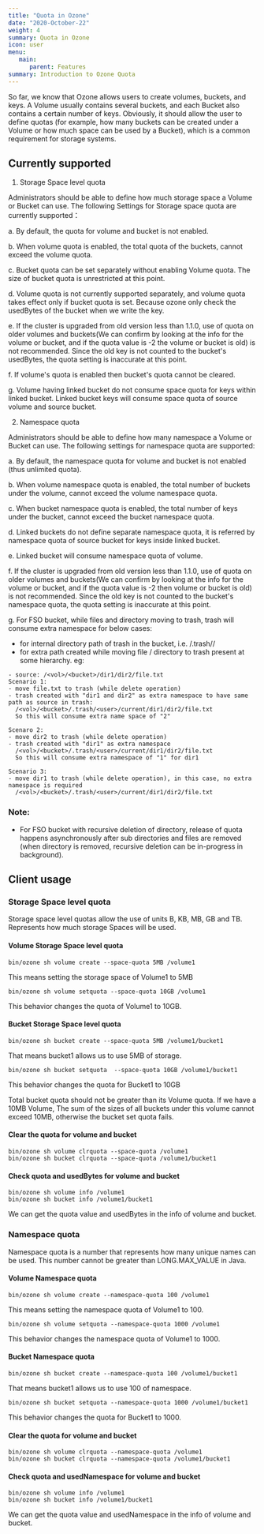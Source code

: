 ```yaml
---
title: "Quota in Ozone"
date: "2020-October-22"
weight: 4
summary: Quota in Ozone
icon: user
menu:
   main:
      parent: Features
summary: Introduction to Ozone Quota
---
```

<!---
  Licensed to the Apache Software Foundation (ASF) under one or more
  contributor license agreements.  See the NOTICE file distributed with
  this work for additional information regarding copyright ownership.
  The ASF licenses this file to You under the Apache License, Version 2.0
  (the "License"); you may not use this file except in compliance with
  the License.  You may obtain a copy of the License at

      http://www.apache.org/licenses/LICENSE-2.0

  Unless required by applicable law or agreed to in writing, software
  distributed under the License is distributed on an "AS IS" BASIS,
  WITHOUT WARRANTIES OR CONDITIONS OF ANY KIND, either express or implied.
  See the License for the specific language governing permissions and
  limitations under the License.
-->

So far, we know that Ozone allows users to create volumes, buckets, and keys. A Volume usually contains several buckets, and each Bucket also contains a certain number of keys. Obviously, it should allow the user to define quotas (for example, how many buckets can be created under a Volume or how much space can be used by a Bucket), which is a common requirement for storage systems.

## Currently supported
1. Storage Space level quota

Administrators should be able to define how much storage space a Volume or Bucket can use. The following Settings for Storage space quota are currently supported：

a. By default, the quota for volume and bucket is not enabled.

b. When volume quota is enabled, the total quota of the buckets, cannot exceed the volume quota.

c. Bucket quota can be set separately without enabling Volume quota. The size of bucket quota is unrestricted at this point.

d. Volume quota is not currently supported separately, and volume quota takes effect only if bucket quota is set. Because ozone only check the usedBytes of the bucket when we write the key.

e. If the cluster is upgraded from old version less than 1.1.0, use of quota on older volumes and buckets(We can confirm by looking at the info for the volume or bucket, and if the quota value is -2 the volume or bucket is old) is not recommended. Since the old key is not counted to the bucket's usedBytes, the quota setting is inaccurate at this point.

f. If volume's quota is enabled then bucket's quota cannot be cleared. 

g. Volume having linked bucket do not consume space quota for keys within linked bucket. Linked bucket keys will consume space quota of source volume and source bucket.

2. Namespace quota

Administrators should be able to define how many namespace a Volume or Bucket can use. The following settings for namespace quota are supported: 

a. By default, the namespace quota for volume and bucket is not enabled (thus unlimited quota).

b. When volume namespace quota is enabled, the total number of buckets under the volume, cannot exceed the volume namespace quota.

c. When bucket namespace quota is enabled, the total number of keys under the bucket, cannot exceed the bucket namespace quota.

d. Linked buckets do not define separate namespace quota, it is referred by namespace quota of source bucket for keys inside linked bucket.

e. Linked bucket will consume namespace quota of volume.

f. If the cluster is upgraded from old version less than 1.1.0, use of quota on older volumes and buckets(We can confirm by looking at the info for the volume or bucket, and if the quota value is -2 then volume or bucket is old) is not recommended. Since the old key is not counted to the bucket's namespace quota, the quota setting is inaccurate at this point.

g. For FSO bucket, while files and directory moving to trash, trash will consume extra namespace for below cases:
- for internal directory path of trash in the bucket, i.e. /.trash/<user>/<current or timestamp>
- for extra path created while moving file / directory to trash present at some hierarchy.
  eg: 

```
- source: /<vol>/<bucket>/dir1/dir2/file.txt
Scenario 1:
- move file.txt to trash (while delete operation)
- trash created with "dir1 and dir2" as extra namespace to have same path as source in trash:
  /<vol>/<bucket>/.trash/<user>/current/dir1/dir2/file.txt
  So this will consume extra name space of "2"
  
Scenaro 2:
- move dir2 to trash (while delete operation)
- trash created with "dir1" as extra namespace
  /<vol>/<bucket>/.trash/<user>/current/dir1/dir2/file.txt
  So this will consume extra namespace of "1" for dir1
  
Scenario 3:
- move dir1 to trash (while delete operation), in this case, no extra namespace is required
  /<vol>/<bucket>/.trash/<user>/current/dir1/dir2/file.txt

```

### Note:
- For FSO bucket with recursive deletion of directory, release of quota happens asynchronously after sub directories and files are removed (when directory is removed, recursive deletion can be in-progress in background).

## Client usage
### Storage Space level quota
Storage space level quotas allow the use of units B, KB, MB, GB and TB. Represents how much storage Spaces will be used.

#### Volume Storage Space level quota
```shell
bin/ozone sh volume create --space-quota 5MB /volume1
```
This means setting the storage space of Volume1 to 5MB

```shell
bin/ozone sh volume setquota --space-quota 10GB /volume1
```
This behavior changes the quota of Volume1 to 10GB.

#### Bucket Storage Space level quota
```shell
bin/ozone sh bucket create --space-quota 5MB /volume1/bucket1
```
That means bucket1 allows us to use 5MB of storage.

```shell
bin/ozone sh bucket setquota  --space-quota 10GB /volume1/bucket1 
```
This behavior changes the quota for Bucket1 to 10GB

Total bucket quota should not be greater than its Volume quota. If we have a 10MB Volume, The sum of the sizes of all buckets under this volume cannot exceed 10MB, otherwise the bucket set quota fails.

#### Clear the quota for volume and bucket
```shell
bin/ozone sh volume clrquota --space-quota /volume1
bin/ozone sh bucket clrquota --space-quota /volume1/bucket1
```

#### Check quota and usedBytes for volume and bucket
```shell
bin/ozone sh volume info /volume1
bin/ozone sh bucket info /volume1/bucket1
```
We can get the quota value and usedBytes in the info of volume and bucket.

### Namespace quota
Namespace quota is a number that represents how many unique names can be used. This number cannot be greater than LONG.MAX_VALUE in Java.

#### Volume Namespace quota
```shell
bin/ozone sh volume create --namespace-quota 100 /volume1
```
This means setting the namespace quota of Volume1 to 100.

```shell
bin/ozone sh volume setquota --namespace-quota 1000 /volume1
```
This behavior changes the namespace quota of Volume1 to 1000.

#### Bucket Namespace quota
```shell
bin/ozone sh bucket create --namespace-quota 100 /volume1/bucket1
```
That means bucket1 allows us to use 100 of namespace.

```shell
bin/ozone sh bucket setquota --namespace-quota 1000 /volume1/bucket1 
```
This behavior changes the quota for Bucket1 to 1000.

#### Clear the quota for volume and bucket
```shell
bin/ozone sh volume clrquota --namespace-quota /volume1
bin/ozone sh bucket clrquota --namespace-quota /volume1/bucket1
```

#### Check quota and usedNamespace for volume and bucket
```shell
bin/ozone sh volume info /volume1
bin/ozone sh bucket info /volume1/bucket1
```
We can get the quota value and usedNamespace in the info of volume and bucket.